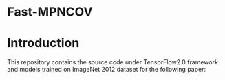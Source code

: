 # Fast-MPNCOV

# Introduction
This repository contains the source code under TensorFlow2.0 framework and models trained on ImageNet 2012 dataset for the following paper:
#
